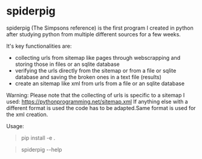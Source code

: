 # spiderpig

spiderpig (The Simpsons reference) is the first program I created
in python after studying python from multiple different sources
for a few weeks.

It's key functionalities are:
- collecting urls from sitemap like pages through webscrapping 
and storing those in files or an sqlite database
- verifying the urls directly from the sitemap or from a file or
sqlite database and saving the broken ones in a text file (results)
- create an sitemap like xml from urls from a file or an sqlite
database 

Warning:
Please note that the collecting of urls is specific to a sitemap 
I used: https://pythonprogramming.net/sitemap.xml
If anything else with a different format is used the code has 
to be adapted.Same format is used for the xml creation. 

Usage:

  > pip install -e .
  
  > spiderpig --help
